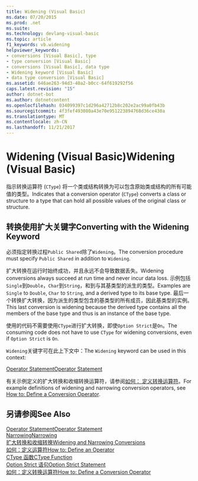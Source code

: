 ```yaml
---
title: Widening (Visual Basic)
ms.date: 07/20/2015
ms.prod: .net
ms.suite: 
ms.technology: devlang-visual-basic
ms.topic: article
f1_keywords: vb.widening
helpviewer_keywords:
- conversions [Visual Basic], type
- type conversion [Visual Basic]
- conversions [Visual Basic], data type
- Widening keyword [Visual Basic]
- data type conversion [Visual Basic]
ms.assetid: 646ae263-94d3-40a2-b0cc-64f619292f56
caps.latest.revision: "15"
author: dotnet-bot
ms.author: dotnetcontent
ms.openlocfilehash: 034099397c1d296a42712b8c202e2ac99a0fb43b
ms.sourcegitcommit: 4f3fef493080a43e70e951223894768d36ce430a
ms.translationtype: MT
ms.contentlocale: zh-CN
ms.lasthandoff: 11/21/2017
---
```

# <a name="widening-visual-basic"></a><span data-ttu-id="ab828-102">Widening (Visual Basic)</span><span class="sxs-lookup"><span data-stu-id="ab828-102">Widening (Visual Basic)</span></span>
<span data-ttu-id="ab828-103">指示转换运算符 (`CType`) 将一个类或结构转换为可以包含原始类或结构的所有可能值的类型。</span><span class="sxs-lookup"><span data-stu-id="ab828-103">Indicates that a conversion operator (`CType`) converts a class or structure to a type that can hold all possible values of the original class or structure.</span></span>  
  
## <a name="converting-with-the-widening-keyword"></a><span data-ttu-id="ab828-104">转换使用扩大关键字</span><span class="sxs-lookup"><span data-stu-id="ab828-104">Converting with the Widening Keyword</span></span>  
 <span data-ttu-id="ab828-105">必须指定转换过程`Public Shared`除了`Widening`。</span><span class="sxs-lookup"><span data-stu-id="ab828-105">The conversion procedure must specify `Public Shared` in addition to `Widening`.</span></span>  
  
 <span data-ttu-id="ab828-106">扩大转换在运行时始终成功，并且永远不会导致数据丢失。</span><span class="sxs-lookup"><span data-stu-id="ab828-106">Widening conversions always succeed at run time and never incur data loss.</span></span> <span data-ttu-id="ab828-107">示例包括`Single`到`Double`，`Char`到`String`，和到与其基类型的派生的类型。</span><span class="sxs-lookup"><span data-stu-id="ab828-107">Examples are `Single` to `Double`, `Char` to `String`, and a derived type to its base type.</span></span> <span data-ttu-id="ab828-108">最后一个转换扩大转换，因为派生的类型包含的基类型的所有成员，因此基类型的实例。</span><span class="sxs-lookup"><span data-stu-id="ab828-108">This last conversion is widening because the derived type contains all the members of the base type and thus is an instance of the base type.</span></span>  
  
 <span data-ttu-id="ab828-109">使用的代码不需要使用`CType`进行扩大转换，即使`Option Strict`是`On`。</span><span class="sxs-lookup"><span data-stu-id="ab828-109">The consuming code does not have to use `CType` for widening conversions, even if `Option Strict` is `On`.</span></span>  
  
 <span data-ttu-id="ab828-110">`Widening`关键字可在此上下文中：</span><span class="sxs-lookup"><span data-stu-id="ab828-110">The `Widening` keyword can be used in this context:</span></span>  
  
 [<span data-ttu-id="ab828-111">Operator Statement</span><span class="sxs-lookup"><span data-stu-id="ab828-111">Operator Statement</span></span>](../../../visual-basic/language-reference/statements/operator-statement.md)  
  
 <span data-ttu-id="ab828-112">有关示例定义的扩大转换和收缩转换运算符，请参阅[如何： 定义转换运算符](../../../visual-basic/programming-guide/language-features/procedures/how-to-define-a-conversion-operator.md)。</span><span class="sxs-lookup"><span data-stu-id="ab828-112">For example definitions of widening and narrowing conversion operators, see [How to: Define a Conversion Operator](../../../visual-basic/programming-guide/language-features/procedures/how-to-define-a-conversion-operator.md).</span></span>  
  
## <a name="see-also"></a><span data-ttu-id="ab828-113">另请参阅</span><span class="sxs-lookup"><span data-stu-id="ab828-113">See Also</span></span>  
 [<span data-ttu-id="ab828-114">Operator Statement</span><span class="sxs-lookup"><span data-stu-id="ab828-114">Operator Statement</span></span>](../../../visual-basic/language-reference/statements/operator-statement.md)  
 [<span data-ttu-id="ab828-115">Narrowing</span><span class="sxs-lookup"><span data-stu-id="ab828-115">Narrowing</span></span>](../../../visual-basic/language-reference/modifiers/narrowing.md)  
 [<span data-ttu-id="ab828-116">扩大转换和收缩转换</span><span class="sxs-lookup"><span data-stu-id="ab828-116">Widening and Narrowing Conversions</span></span>](../../../visual-basic/programming-guide/language-features/data-types/widening-and-narrowing-conversions.md)  
 [<span data-ttu-id="ab828-117">如何：定义运算符</span><span class="sxs-lookup"><span data-stu-id="ab828-117">How to: Define an Operator</span></span>](../../../visual-basic/programming-guide/language-features/procedures/how-to-define-an-operator.md)  
 [<span data-ttu-id="ab828-118">CType 函数</span><span class="sxs-lookup"><span data-stu-id="ab828-118">CType Function</span></span>](../../../visual-basic/language-reference/functions/ctype-function.md)  
 [<span data-ttu-id="ab828-119">Option Strict 语句</span><span class="sxs-lookup"><span data-stu-id="ab828-119">Option Strict Statement</span></span>](../../../visual-basic/language-reference/statements/option-strict-statement.md)  
 [<span data-ttu-id="ab828-120">如何：定义转换运算符</span><span class="sxs-lookup"><span data-stu-id="ab828-120">How to: Define a Conversion Operator</span></span>](../../../visual-basic/programming-guide/language-features/procedures/how-to-define-a-conversion-operator.md)

